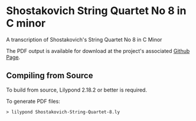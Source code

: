 # Shostakovich String Quartet No 8 in C minor

A transcription of Shostakovich's String Quartet No 8 in C Minor

The PDF output is available for download at the project's associated
[Github Page](http://daemonblade.github.io/shostakovich-string-quartet-8/).

## Compiling from Source

To build from source, Lilypond 2.18.2 or better is required.

To generate PDF files:

```
> lilypond Shostakovich-String-Quartet-8.ly
```
